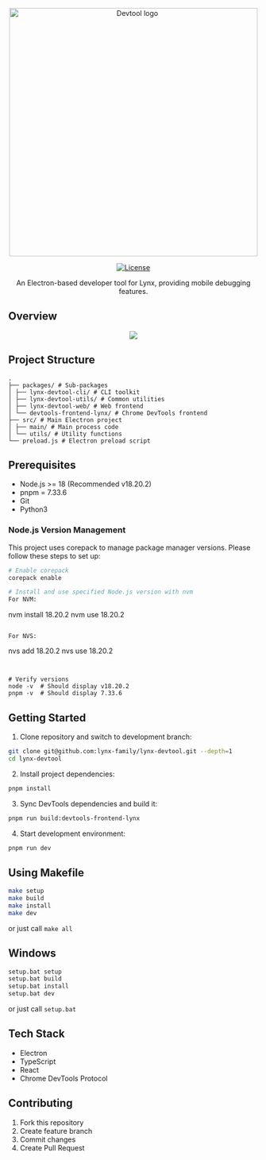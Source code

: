 <div align="center">

<p>
  <a href="https://lynxjs.org/guide/debugging/lynx-devtool.htm">
    <img width="500" alt="Devtool logo" src=".github/splash.png" />
  </a>
</p>

[![License](https://img.shields.io/badge/license-Apache%202.0-blue.svg)](https://www.apache.org/licenses/LICENSE-2.0.txt)

An Electron-based developer tool for Lynx, providing mobile debugging features.

</div>

## Overview

<div align="center">
    <img src="https://lf-lynx.tiktok-cdns.com/obj/lynx-artifacts-oss-sg/lynx-website/assets/doc/debugging-panel-console.png" />
</div>

## Project Structure

``` plantext
.
├── packages/ # Sub-packages
│ ├── lynx-devtool-cli/ # CLI toolkit
│ ├── lynx-devtool-utils/ # Common utilities
│ ├── lynx-devtool-web/ # Web frontend
│ └── devtools-frontend-lynx/ # Chrome DevTools frontend
├── src/ # Main Electron project
│ ├── main/ # Main process code
│ └── utils/ # Utility functions
└── preload.js # Electron preload script
```

## Prerequisites

- Node.js >= 18 (Recommended v18.20.2)
- pnpm = 7.33.6
- Git
- Python3

### Node.js Version Management

This project uses corepack to manage package manager versions. Please follow these steps to set up:

```bash
# Enable corepack
corepack enable

# Install and use specified Node.js version with nvm
For NVM:
```
nvm install 18.20.2
nvm use 18.20.2
```

For NVS:
```
nvs add 18.20.2
nvs use 18.20.2
```


# Verify versions
node -v  # Should display v18.20.2
pnpm -v  # Should display 7.33.6
```

## Getting Started

1. Clone repository and switch to development branch:

```bash
git clone git@github.com:lynx-family/lynx-devtool.git --depth=1
cd lynx-devtool
```

2. Install project dependencies:

```bash
pnpm install
```

3. Sync DevTools dependencies and build it:

```bash
pnpm run build:devtools-frontend-lynx
```

4. Start development environment:

```bash
pnpm run dev
```

## Using Makefile

```bash
make setup
make build
make install
make dev
```

or just call `make all`

## Windows

```bash
setup.bat setup
setup.bat build
setup.bat install
setup.bat dev
```

or just call `setup.bat`

## Tech Stack

- Electron
- TypeScript
- React
- Chrome DevTools Protocol

## Contributing

1. Fork this repository
2. Create feature branch
3. Commit changes
4. Create Pull Request
